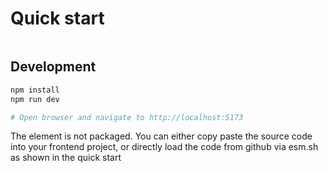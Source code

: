# Quick start

```html

```

## Development

```bash
npm install
npm run dev

# Open browser and navigate to http://localhost:5173
```

The element is not packaged. You can either copy paste the source code into your frontend project, or directly load the code from github via esm.sh as shown in the quick start
